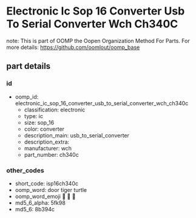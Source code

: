 # Electronic Ic Sop 16 Converter Usb To Serial Converter Wch Ch340C  

note: This is part of OOMP the Oopen Organization Method For Parts. For more details: https://github.com/oomlout/oomp_base

##  part details





### id
* oomp_id: electronic_ic_sop_16_converter_usb_to_serial_converter_wch_ch340c
  * classification: electronic
  * type: ic
  * size: sop_16
  * color: converter
  * description_main: usb_to_serial_converter
  * description_extra: 
  * manufacturer: wch
  * part_number: ch340c

### other_codes
* short_code: isp16ch340c
* oomp_word: door tiger turtle
* oomp_word_emoji :door: :tiger: :turtle:
* md5_6_alpha: 5fk98
* md5_6: 8b394c
